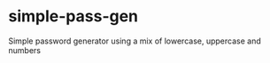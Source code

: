 simple-pass-gen
===============

Simple password generator using a mix of lowercase, uppercase and numbers
